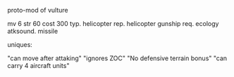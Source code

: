 proto-mod of vulture

mv 6
str 60
cost 300
typ. helicopter
rep. helicopter gunship
req. ecology
atksound. missile

uniques:

"can move after attaking" "ignores ZOC" "No defensive terrain bonus" "can carry 4 aircraft units"
